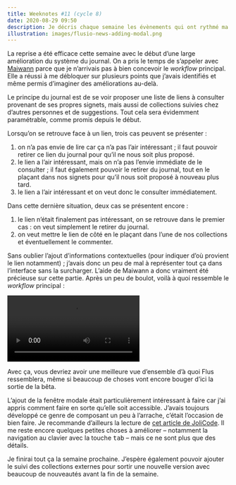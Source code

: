 ```yaml
---
title: Weeknotes #11 (cycle 8)
date: 2020-08-29 09:50
description: Je décris chaque semaine les évènements qui ont rythmé ma semaine en terme de travail.
illustration: images/flusio-news-adding-modal.png
---
```


La reprise a été efficace cette semaine avec le début d’une large amélioration
du système du journal. On a pris le temps de s’appeler avec [Maiwann](https://www.maiwann.net/)
parce que je n’arrivais pas à bien concevoir le _workflow_ principal. Elle a
réussi à me débloquer sur plusieurs points que j’avais identifiés et même
permis d’imaginer des améliorations au-delà.

Le principe du journal est de se voir proposer une liste de liens à consulter
provenant de ses propres signets, mais aussi de collections suivies chez
d’autres personnes et de suggestions. Tout cela sera évidemment paramétrable,
comme promis depuis le début.

Lorsqu’on se retrouve face à un lien, trois cas peuvent se présenter :

1. on n’a pas envie de lire car ça n’a pas l’air intéressant ; il faut pouvoir
   retirer ce lien du journal pour qu’il ne nous soit plus proposé.
2. le lien a l’air intéressant, mais on n’a pas l’envie immédiate de le
   consulter ; il faut également pouvoir le retirer du journal, tout en le
   plaçant dans nos signets pour qu’il nous soit proposé à nouveau plus tard.
3. le lien a l’air intéressant et on veut donc le consulter immédiatement.

Dans cette dernière situation, deux cas se présentent encore :

1. le lien n’était finalement pas intéressant, on se retrouve dans le premier
   cas : on veut simplement le retirer du journal.
2. on veut mettre le lien de côté en le plaçant dans l’une de nos collections
   et éventuellement le commenter.

Sans oublier l’ajout d’informations contextuelles (pour indiquer d’où
provient le lien notamment) ; j’avais donc un peu de mal à représenter tout ça
dans l’interface sans la surcharger. L’aide de Maiwann a donc vraiment été
précieuse sur cette partie. Après un peu de boulot, voilà à quoi ressemble le
_workflow_ principal :

<video controls class="illustration illustration--bordered">
    <source src="videos/flusio-workflow-1.webm" type="video/webm">
    <source src="videos/flusio-workflow-1.mp4" type="video/mp4">
</video>

Avec ça, vous devriez avoir une meilleure vue d’ensemble d’à quoi Flus
ressemblera, même si beaucoup de choses vont encore bouger d’ici la sortie de
la bêta.

L’ajout de la fenêtre modale était particulièrement intéressant à faire car
j’ai appris comment faire en sorte qu’elle soit accessible. J’avais toujours
développé ce genre de composant un peu à l’arrache, c’était l’occasion de bien
faire. Je recommande d’ailleurs la lecture de [cet article de JoliCode](https://jolicode.com/blog/une-fenetre-modale-accessible).
Il me reste encore quelques petites choses à améliorer – notamment la
navigation au clavier avec la touche <kbd>tab</kbd> – mais ce ne sont plus que
des détails.

Je finirai tout ça la semaine prochaine. J’espère également pouvoir ajouter le
suivi des collections externes pour sortir une nouvelle version avec beaucoup
de nouveautés avant la fin de la semaine.
